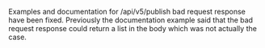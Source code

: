 Examples and documentation for /api/v5/publish bad request response have been fixed. Previously the documentation example said that the bad request response could return a list in the body which was not actually the case.
